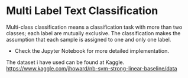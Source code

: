 # Multi Label Text Classification

Multi-class classification means a classification task with more than two classes; each label are mutually exclusive. 
The classification makes the assumption that each sample is assigned to one and only one label.

* Check the Jupyter Notebook for more detailed implementation.

The dataset i have used can be found at Kaggle. https://www.kaggle.com/jhoward/nb-svm-strong-linear-baseline/data
